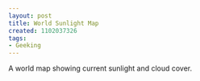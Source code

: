 ```yaml
---
layout: post
title: World Sunlight Map
created: 1102037326
tags:
- Geeking
---
```

A world map showing current sunlight and cloud cover.
